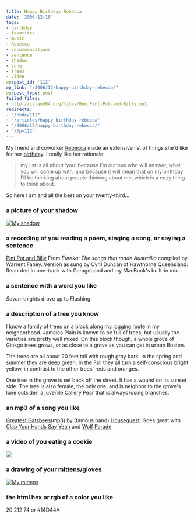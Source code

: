 ```yaml
---
title: Happy Birthday Rebecca
date: '2006-12-18'
tags:
- birthday
- favorites
- music
- Rebecca
- recommendations
- sentence
- shadow
- song
- trees
- video
wp:post_id: '112'
wp_link: "/2006/12/happy-birthday-rebecca/"
wp:post_type: post
failed_files:
- http://island94.org/files/Ben_Pint-Pot-and-Billy.mp3
redirects:
- "/node/112"
- "/articles/happy-birthday-rebecca"
- "/2006/12/happy-birthday-rebecca/"
- "/?p=112"
---
```


My friend and coworker [Rebecca](http://circuitous.org/rebecca/) made an extensive list of things she'd like for her [birthday](http://circuitous.org/rebecca/2006/12/12/birthday-list/). I really like her rationale:

> my list is all about ‘you’ because I’m curious who will answer, what you will come up with, and because it will mean that on my birthday I’ll be thinking about people thinking about me, which is a cozy thing to think about.

So here I am and all the best on your twenty-third...

### a picture of your shadow

[ ![My shadow](http://static.flickr.com/140/325591780_9e96c6274f.jpg) ](http://www.flickr.com/photos/bensheldon/325591780/ "Photo Sharing")

### a recording of you reading a poem, singing a song, or saying a sentence

[Pint Pot and Billy](2006-12-18-Happy-Birthday-Rebecca/Ben_Pint-Pot-and-Billy.mp3) From _Eureka: The songs that made Austrailia_ compiled by Warrent Fahey. Version as sung by Cyril Duncan of Hawthorne Queensland. Recorded in one-track with Garageband and my MacBook's built-in mic.

### a sentence with a word you like

_Seven_ knights drove up to Flushing.

### a description of a tree you know

I know a family of trees on a block along my jogging route in my neighborhood. Jamaica Plain is known to be full of trees, but usually the varieties are pretty well mixed. On this block though, a whole grove of Ginkgo trees grows, or as close to a grove as you can get in urban Boston.

The trees are all about 20 feet tall with rough gray bark. In the spring and summer they are deep green. In the Fall they all turn a self-conscious bright yellow, in contrast to the other trees' reds and oranges.

One tree in the grove is set back off the street. It has a wound on its sunset side. The tree is also female, the only one, and is neighbor to the grove's lone outsider: a juvenile Callery Pear that is always losing branches.

### an mp3 of a song you like

[Greatest Gatsbees](http://houseguest.org/MP3/electricpoliteness/GreatestGatsbees.mp3)(mp3) by (famous band) [Houseguest](http://houseguest.org). Goes great with [Clap Your Hands Say Yeah](http://clapyourhandssayyeah.com/) and [Wolf Parade](http://www.myspace.com/wolfparade).

### a video of you eating a cookie

[ ![](http://blip.tv/uploadedFiles/Bensheldon-EatingACookie489-452.jpg) ](http://blip.tv/file/get/Bensheldon-EatingACookie489.mp4)

### a drawing of your mittens/gloves

[ ![My mittens](http://static.flickr.com/140/325664414_d912306407.jpg) ](http://www.flickr.com/photos/bensheldon/325664414/ "Photo Sharing")

### the html hex or rgb of a color you like

20 212 74 or #14D44A

